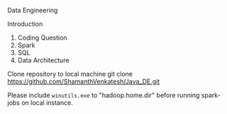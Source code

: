 Data Engineering

Introduction
1. Coding Question
2. Spark 
3. SQL
4. Data Architecture

Clone repository to local machine
git clone https://github.com/ShamanthVenkatesh/Java_DE.git

Please include `winutils.exe` to "hadoop.home.dir" before running spark-jobs on local instance.
